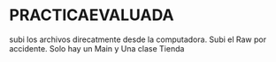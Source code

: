 # PRACTICAEVALUADA

subi los archivos direcatmente desde la computadora. Subi el Raw por accidente. Solo hay un Main y Una clase Tienda

